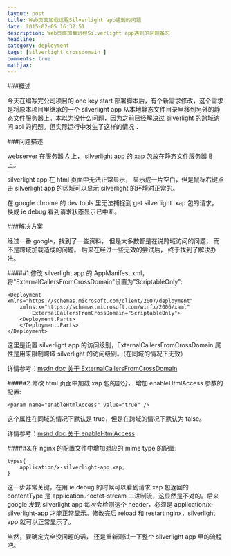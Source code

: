 ```yaml
---
layout: post
title: Web页面加载远程Silverlight app遇到的问题
date: 2015-02-05 16:32:51
description: Web页面加载远程Silverlight app遇到的问题备忘
headline:
category: deployment
tags: [silverlight crossdomain ]
comments: true
mathjax:
---
```


###概述

今天在编写完公司项目的 one key start 部署脚本后，有个新需求修改，这个需求是将原本项目里继承的一个 silverlight app 从本地静态文件目录里移到另外的静态文件服务器上。本以为没什么问题，因为之前已经解决过 silverlight 的跨域访问 api 的问题。但实际运行中发生了这样的情况：

###问题描述

webserver 在服务器 A 上， silverlight app 的 xap 包放在静态文件服务器 B 上。

silverlight app 在 html 页面中无法正常显示， 显示成一片空白，但是鼠标右键点击 silverlight app 的区域可以显示 silverlight 的环境时正常的。

在 google chrome 的 dev tools 里无法捕捉到 get silverlight .xap 包的请求， 换成 ie debug 看到请求状态显示已中断。

###解决方案

经过一番 google，找到了一些资料， 但是大多数都是在说跨域访问的问题， 而不是跨域加载造成的问题。 后来在经过一些无效的尝试后， 终于找到了解决办法。

#####1.修改 silverlight app 的 AppManifest.xml，将"ExternalCallersFromCrossDomain"设置为"ScriptableOnly":

    <Deployment xmlns="https://schemas.microsoft.com/client/2007/deployment"
        xmlns:x="https://schemas.microsoft.com/winfx/2006/xaml"
            ExternalCallersFromCrossDomain="ScriptableOnly">
    	<Deployment.Parts>
    	</Deployment.Parts>
    </Deployment>

这里是设置 silverlight app 的访问级别，ExternalCallersFromCrossDomain 属性是用来限制跨域 silverlight 的访问级别。（在同域的情况下无效）

详情参考：[msdn doc 关于 ExternalCallersFromCrossDomain](<https://msdn.microsoft.com/en-us/library/system.windows.deployment.externalcallersfromcrossdomain(v=vs.95).aspx?cs-save-lang=1&cs-lang=csharp#code-snippet-1>)

#####2.修改 html 页面中加载 xap 包的部分， 增加 enableHtmlAccess 参数的配置:

    <param name="enableHtmlAccess" value="true" />

这个属性在同域的情况下默认是 true，但是在跨域的情况下默认为 false。

详情参考：[msnd doc 关于 enableHtmlAccess](<https://msdn.microsoft.com/en-us/library/cc838264(VS.95).aspx>)

#####3.在 nginx 的配置文件中增加对应的 mime type 的配置:

    types{
    	application/x-silverlight-app xap;
    }

这一步非常关键，在用 ie debug 的时候可以看到请求 xap 包返回的 contentType 是 application／octet-stream 二进制流，这显然是不对的。后来 google 发现 silverlight app 每次会检测这个 header，必须是 application/x-silverlight-app 才能正常显示。修改完后 reload 和 restart nginx，silverlight app 就可以正常显示了。

当然，要确定完全没问题的话， 还是重新测试一下整个 silverlight app 里的流程吧。
